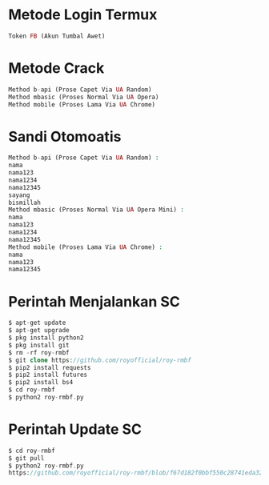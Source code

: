# Metode Login Termux
````php
Token FB (Akun Tumbal Awet)
````
# Metode Crack
````php
Method b-api (Prose Capet Via UA Random)
Method mbasic (Proses Normal Via UA Opera)
Method mobile (Proses Lama Via UA Chrome)
````
# Sandi Otomoatis
````php
Method b-api (Prose Capet Via UA Random) :
nama
nama123
nama1234
nama12345
sayang
bismillah
Method mbasic (Proses Normal Via UA Opera Mini) :
nama
nama123
nama1234
nama12345
Method mobile (Proses Lama Via UA Chrome) :
nama
nama123
nama12345
````
# Perintah Menjalankan SC
````php
$ apt-get update
$ apt-get upgrade
$ pkg install python2
$ pkg install git
$ rm -rf roy-rmbf
$ git clone https://github.com/royofficial/roy-rmbf
$ pip2 install requests
$ pip2 install futures
$ pip2 install bs4
$ cd roy-rmbf
$ python2 roy-rmbf.py
````
# Perintah Update SC
````php
$ cd roy-rmbf
$ git pull
$ python2 roy-rmbf.py
https://github.com/royofficial/roy-rmbf/blob/f67d182f0bbf550c28741eda32074522c1cb9192/Screenshot_20210704-161125301.jpg
````
